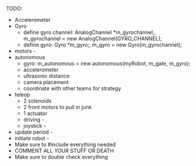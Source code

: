 TODO:
* Accelerometer
* Gyro
   * define gyro channel: AnalogChannel *m_gyrochannel;, m_gyrochannel = new AnalogChannel(GYRO_CHANNEL);
   * define gyro: Gyro *m_gyro;, m_gyro = new Gyro(m_gyrochannel);
* motors -
* autonomous
   * gyro: m_autonomous = new autonomous(myRobot, m_gate, m_gyro);
   * accelerometer
   * ultrasonic distance
   * camera placement
   * coordinate with other teams for strategy
* teleop
   * 2 solenoids
   * 2 front motors to pull in junk
   * 1 actuator
   * driving -
   * joystick -
* update period -
* initiate robot -
* Make sure to #include everything needed
* COMMENT ALL YOUR STUFF OR DEATH
* Make sure to double check everything
